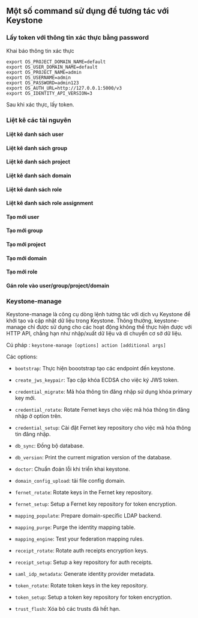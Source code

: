## Một số command sử dụng để tương tác với Keystone

### Lấy token với thông tin xác thực bằng password

Khai báo thông tin xác thực

````
export OS_PROJECT_DOMAIN_NAME=default
export OS_USER_DOMAIN_NAME=default
export OS_PROJECT_NAME=admin
export OS_USERNAME=admin
export OS_PASSWORD=admin123
export OS_AUTH_URL=http://127.0.0.1:5000/v3
export OS_IDENTITY_API_VERSION=3
````

Sau khi xác thực, lấy token.

### Liệt kê các tài nguyên

#### Liệt kê danh sách user 
#### Liệt kê danh sách group
#### Liệt kê danh sách project 
#### Liệt kê danh sách domain
#### Liệt kê danh sách role
#### Liệt kê danh sách role assignment
#### Tạo mới user 
#### Tạo mới group
#### Tạo mới project
#### Tạo mới domain
#### Tạo mới role
#### Gán role vào user/group/project/domain

### Keystone-manage
Keystone-manage là công cụ dòng lệnh tương tác với dịch vụ Keystone để khởi tạo và cập nhật dữ liệu trong Keystone. Thông thường, keystone-manage chỉ được sử dụng cho các hoạt động không thể thực hiện được với HTTP API, chẳng hạn như nhập/xuất dữ liệu và di chuyển cơ sở dữ liệu.

Cú pháp :  ``keystone-manage [options] action [additional args]``

Các options: 

- `bootstrap`: Thực hiện boootstrap tạo các endpoint đến keystone.

- `create_jws_keypair`:  Tạo cặp khóa ECDSA cho việc ký JWS token.

- `credential_migrate`: Mã hóa thông tin đăng nhập sử dụng khóa primary key mới.

- `credential_rotate`: Rotate Fernet keys cho việc mã hóa thông tin đăng nhập ở option trên.

- `credential_setup`: Cài đặt Fernet key repository cho việc mã hóa thông tin đăng nhập.

- `db_sync`: Đồng bộ database.

- `db_version`: Print the current migration version of the database.

- `doctor`: Chuẩn đoán lỗi khi triển khai keystone.

- `domain_config_upload`: tải file config domain.

- `fernet_rotate`: Rotate keys in the Fernet key repository.

- `fernet_setup`: Setup a Fernet key repository for token encryption.

- `mapping_populate`: Prepare domain-specific LDAP backend.

- `mapping_purge`: Purge the identity mapping table.

- `mapping_engine`: Test your federation mapping rules.

- `receipt_rotate`: Rotate auth receipts encryption keys.

- `receipt_setup`: Setup a key repository for auth receipts.

- `saml_idp_metadata`: Generate identity provider metadata.

- `token_rotate`: Rotate token keys in the key repository.

- `token_setup`: Setup a token key repository for token encryption.

- `trust_flush`: Xóa bỏ các trusts đã hết hạn.


